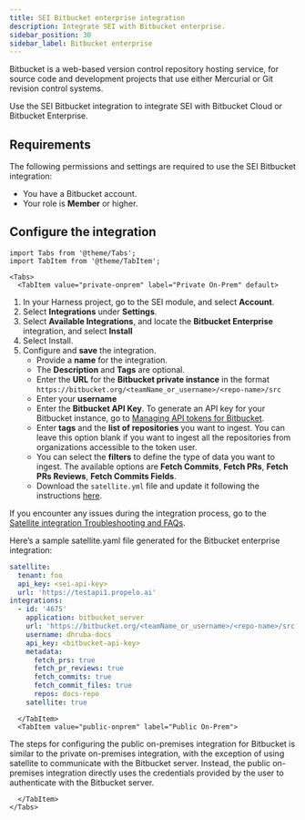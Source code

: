 ```yaml
---
title: SEI Bitbucket enterprise integration
description: Integrate SEI with Bitbucket enterprise.
sidebar_position: 30
sidebar_label: Bitbucket enterprise
---
```


Bitbucket is a web-based version control repository hosting service, for source code and development projects that use either Mercurial or Git revision control systems.

Use the SEI Bitbucket integration to integrate SEI with Bitbucket Cloud or Bitbucket Enterprise.

## Requirements

The following permissions and settings are required to use the SEI Bitbucket integration:

* You have a Bitbucket account.
* Your role is **Member** or higher.

## Configure the integration

```mdx-code-block
import Tabs from '@theme/Tabs';
import TabItem from '@theme/TabItem';
```

```mdx-code-block
<Tabs>
  <TabItem value="private-onprem" label="Private On-Prem" default>
```

1. In your Harness project, go to the SEI module, and select **Account**.
2. Select **Integrations** under **Settings**.
3. Select **Available Integrations**, and locate the **Bitbucket Enterprise** integration, and select **Install**
4. Select Install.
5. Configure and **save** the integration.
   * Provide a **name** for the integration.
   * The **Description** and **Tags** are optional.
   * Enter the **URL** for the **Bitbucket private instance** in the format `https://bitbucket.org/<teamName_or_username>/<repo-name>/src`
   * Enter your **username**
   * Enter the **Bitbucket API Key**. To generate an API key for your Bitbucket instance, go to [Managing API tokens for Bitbucket](https://support.atlassian.com/atlassian-account/docs/manage-api-tokens-for-your-atlassian-account/).&#x20;
   * Enter **tags** and the **list of repositories** you want to ingest. You can leave this option blank if you want to ingest all the repositories from organizations accessible to the token user.
   * You can select the **filters** to define the type of data you want to ingest. The available options are **Fetch Commits**, **Fetch PRs**, **Fetch PRs Reviews**, **Fetch Commits Fields**.
   * Download the `satellite.yml` file and update it following the instructions [here](/docs/software-engineering-insights/sei-ingestion-satellite/satellite-overview).

If you encounter any issues during the integration process, go to the [Satellite integration Troubleshooting and FAQs](/docs/software-engineering-insights/sei-ingestion-satellite/satellite-troubleshooting-and-faqs).

Here’s a sample satellite.yaml file generated for the Bitbucket enterprise integration:

```yaml
satellite:
  tenant: foo
  api_key: <sei-api-key>
  url: 'https://testapi1.propelo.ai'
integrations:
  - id: '4675'
    application: bitbucket_server
    url: 'https://bitbucket.org/<teamName_or_username>/<repo-name>/src'
    username: dhruba-docs
    api_key: <bitbucket-api-key>
    metadata:
      fetch_prs: true
      fetch_pr_reviews: true
      fetch_commits: true
      fetch_commit_files: true
      repos: docs-repo
    satellite: true

```

```mdx-code-block
  </TabItem>
  <TabItem value="public-onprem" label="Public On-Prem">
```
The steps for configuring the public on-premises integration for Bitbucket is similar to the private on-premises integration, with the exception of using satellite to communicate with the Bitbucket server. Instead, the public on-premises integration directly uses the credentials provided by the user to authenticate with the Bitbucket server.


```mdx-code-block
  </TabItem>
</Tabs>
```